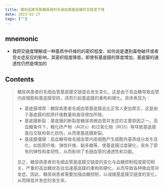 ```yaml
---
title: 哪些因素导致糖尿病时毛细血管基底膜的交链度下降
date: 2023-02-27
tags: [""]
--- 
```

## mnemonic
- 我把交链度理解成一种基质中纤维的的密织程度，如何说是遭到毒物破坏或者受炎症反应的影响，其密织程度降低，即使有基底膜的厚度增加，基底膜的通透性仍然是增加的
## Contents

<blockquote> 
  糖尿病患者的毛细血管基底膜交链度会发生变化，这是由于高血糖导致血管内皮细胞和基底膜受损，进而引起基底膜的重构和硬化。具体表现为：
<ul>
<li>
 基底膜增厚：糖尿病患者毛细血管基底膜会比正常人更加厚实，这是由于基底膜的胶原纤维数量和直径增加所致。
</li>
 <li>
 基底膜断裂：基底膜的断裂是糖尿病微血管并发症的主要原因之一。高血糖条件下，糖化终产物（AGEs）和过氧化物（ROS）等导致基底膜蛋白交联和氧化损伤，从而使基底膜断裂。
 </li>
 <li>
 基底膜僵硬：高血糖导致毛细血管内皮细胞产生细胞外基质成分发生变化，如胶原纤维、弹性纤维、黏多糖等，使基底膜过度硬化，丧失了原有的弹性和柔韧性，从而影响了毛细血管的通透性和功能。
 </li>
</ul>
总之，糖尿病患者的毛细血管基底膜交链度的变化与血糖控制程度密切相关，严重的高血糖状态会加速基底膜的重构和硬化，从而导致各种微血管并发症。因此，糖尿病患者需要加强血糖控制，以减缓基底膜交链度的变化，从而降低并发症的发生率。
</blockquote>


